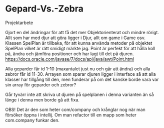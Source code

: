 # Gepard-Vs.-Zebra
Projektarbete

Gjort en del ändringar för att få det mer Objektorienterat och mindre rörigt. 
Allt som har med djur att göra ligger i Djur, allt om game i Game osv.
Klassen SpelPlan är tillbaka, för att kunna använda metoder på objektet SpelPlan vilket är rätt smidigt märkte jag. Point är perfekt för att hålla koll på, ändra och jämföra positioner och har lagt till det på djuren. https://docs.oracle.com/javase/7/docs/api/java/awt/Point.html

Alla geparder får id 1-10 (maxantalet just nu och går att ändra) och alla zebror får id 11-30.
Arrayen som sparar djuren ligger i interface så att alla klasser har tillgång till den, men funderar på om det kanske borde vara var sin array för geparder och zebror?

Går tyvärr inte att skriva ut djuren på spelplanen i denna varianten än så länge i denna men borde gå att fixa.

OBS! Det är den som heter com/company och krånglar nog när man försöker öppna i intellij. Om man refactor till en mapp som heter com.company funkar den.
